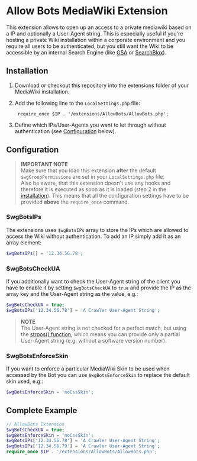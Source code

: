 Allow Bots MediaWiki Extension
==============================

This extension allows to open up an access to a private mediawiki based on a IP and optionally a User-Agent string. This is especially useful if you're hosting a private Wiki installation within a corporate environment and you require all users to be authenticated, but you still want the Wiki to be accessible by an internal Search Engine (like [GSA](http://www.google.com/enterprise/search/) or [SearchBlox](http://www.searchblox.com/)).

## Installation

1. Download or checkout this repository into the extensions folder of your MediaWiki installation.
2. Add the following line to the `LocalSettings.php` file:

        require_once $IP . '/extensions/AllowBots/AllowBots.php';
    
3. Define which IPs/User-Agents you want to let through without authentication (see [Configuration](#configuration) below).


## Configuration

> **IMPORTANT NOTE**  
> Make sure that you load this extension **after** the default `$wgGroupPermissions` are set in your `LocalSettings.php` file.  
> Also be aware, that this extension doesn't use any hooks and therefore it is executed as soon as it is loaded (step 2 in the [installation](#installation)). This means that all the configuration settings have to be provided **above** the `require_once` command.

### $wgBotsIPs

The extensions uses `$wgBotsIPs` array to store the IPs which are allowed to access the Wiki without authentication. To add an IP simply add it as an array element:

```php
$wgBotsIPs[] = '12.34.56.78';
```

### $wgBotsCheckUA

If you additionally want to check the User-Agent string of the client you have to enable it by setting `$wgBotsCheckUA` to `true` and provide the IP as the array key and the User-Agent string as the value, e.g.:

```php
$wgBotsCheckUA = true;
$wgBotsIPs['12.34.56.78'] = 'A Crawler User-Agent String';
```

> **NOTE**  
> The User-Agent string is not checked for a perfect match, but using the [strpos() function](http://php.net/strpos), which means you can provide only a partial User-Agent string (e.g. without a software version number).

### $wgBotsEnforceSkin

If you want to enforce a particular MediaWiki Skin to be used when accessed by the Bot you can use `$wgBotsEnforceSkin` to replace the default skin used, e.g.:

```php
$wgBotsEnforceSkin = 'noCssSkin';
```

## Complete Example

```php
// AllowBots Extension
$wgBotsCheckUA = true;
$wgBotsEnforceSkin = 'noCssSkin';
$wgBotsIPs['12.34.56.78'] = 'A Crawler User-Agent String';
$wgBotsIPs['12.34.56.79'] = 'A Crawler User-Agent String';
require_once $IP . '/extensions/AllowBots/AllowBots.php';
```
